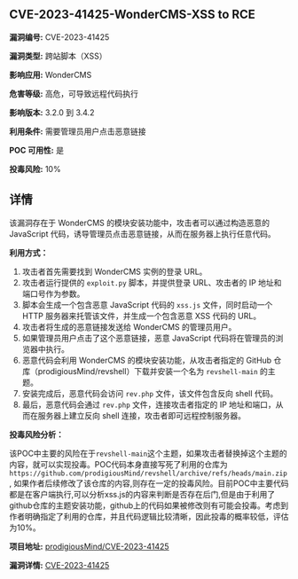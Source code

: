 ## CVE-2023-41425-WonderCMS-XSS to RCE

**漏洞编号:** CVE-2023-41425

**漏洞类型:** 跨站脚本（XSS）

**影响应用:** WonderCMS

**危害等级:** 高危，可导致远程代码执行

**影响版本:** 3.2.0 到 3.4.2

**利用条件:** 需要管理员用户点击恶意链接

**POC 可用性:** 是

**投毒风险:** 10%

## 详情

该漏洞存在于 WonderCMS 的模块安装功能中，攻击者可以通过构造恶意的 JavaScript 代码，诱导管理员点击恶意链接，从而在服务器上执行任意代码。

**利用方式：**

1.  攻击者首先需要找到 WonderCMS 实例的登录 URL。
2.  攻击者运行提供的 `exploit.py` 脚本，并提供登录 URL、攻击者的 IP 地址和端口号作为参数。
3.  脚本会生成一个包含恶意 JavaScript 代码的 `xss.js` 文件，同时启动一个 HTTP 服务器来托管该文件，并生成一个包含恶意 XSS 代码的 URL。
4.  攻击者将生成的恶意链接发送给 WonderCMS 的管理员用户。
5.  如果管理员用户点击了这个恶意链接，恶意 JavaScript 代码将在管理员的浏览器中执行。
6.  恶意代码会利用 WonderCMS 的模块安装功能，从攻击者指定的 GitHub 仓库（prodigiousMind/revshell）下载并安装一个名为 `revshell-main` 的主题。
7.  安装完成后，恶意代码会访问 `rev.php` 文件，该文件包含反向 shell 代码。
8.  最后，恶意代码会通过 `rev.php` 文件，连接攻击者指定的 IP 地址和端口，从而在服务器上建立反向 shell 连接，攻击者即可远程控制服务器。

**投毒风险分析：**

该POC中主要的风险在于`revshell-main`这个主题，如果攻击者替换掉这个主题的内容，就可以实现投毒。POC代码本身直接写死了利用的仓库为`https://github.com/prodigiousMind/revshell/archive/refs/heads/main.zip`, 如果作者后续修改了该仓库的内容,则存在一定的投毒风险。目前POC中主要代码都是在客户端执行,可以分析xss.js的内容来判断是否存在后门,但是由于利用了github仓库的主题安装功能，github上的代码如果被修改则有可能会投毒。考虑到作者明确指定了利用的仓库，并且代码逻辑比较清晰，因此投毒的概率较低，评估为10%。

**项目地址:** [prodigiousMind/CVE-2023-41425](https://github.com/prodigiousMind/CVE-2023-41425)

**漏洞详情:** [CVE-2023-41425](https://nvd.nist.gov/vuln/detail/CVE-2023-41425)